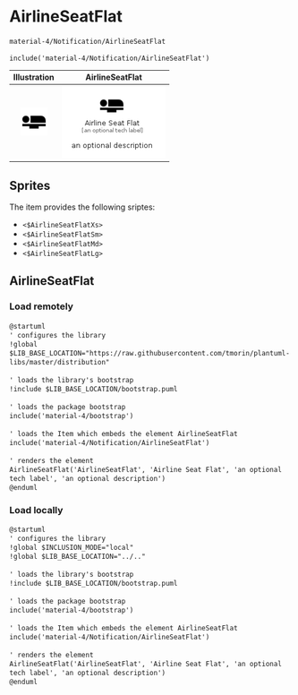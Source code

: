 # AirlineSeatFlat


```text
material-4/Notification/AirlineSeatFlat
```

```text
include('material-4/Notification/AirlineSeatFlat')
```



| Illustration | AirlineSeatFlat |
| :---: | :---: |
| ![illustration for Illustration](../../material-4/Notification/AirlineSeatFlat.png) | ![illustration for AirlineSeatFlat](../../material-4/Notification/AirlineSeatFlat.Local.png) |



## Sprites
The item provides the following sriptes:

- `<$AirlineSeatFlatXs>`
- `<$AirlineSeatFlatSm>`
- `<$AirlineSeatFlatMd>`
- `<$AirlineSeatFlatLg>`





## AirlineSeatFlat

### Load remotely
```plantuml
@startuml
' configures the library
!global $LIB_BASE_LOCATION="https://raw.githubusercontent.com/tmorin/plantuml-libs/master/distribution"

' loads the library's bootstrap
!include $LIB_BASE_LOCATION/bootstrap.puml

' loads the package bootstrap
include('material-4/bootstrap')

' loads the Item which embeds the element AirlineSeatFlat
include('material-4/Notification/AirlineSeatFlat')

' renders the element
AirlineSeatFlat('AirlineSeatFlat', 'Airline Seat Flat', 'an optional tech label', 'an optional description')
@enduml
```

### Load locally
```plantuml
@startuml
' configures the library
!global $INCLUSION_MODE="local"
!global $LIB_BASE_LOCATION="../.."

' loads the library's bootstrap
!include $LIB_BASE_LOCATION/bootstrap.puml

' loads the package bootstrap
include('material-4/bootstrap')

' loads the Item which embeds the element AirlineSeatFlat
include('material-4/Notification/AirlineSeatFlat')

' renders the element
AirlineSeatFlat('AirlineSeatFlat', 'Airline Seat Flat', 'an optional tech label', 'an optional description')
@enduml
```

